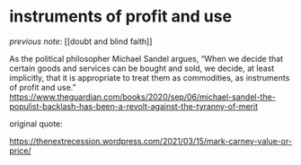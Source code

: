 #  instruments of profit and use

_previous note:_ [[doubt and blind faith]]

As the political philosopher Michael Sandel argues, “When we decide that certain goods and services can be bought and sold, we decide, at least implicitly, that it is appropriate to treat them as commodities, as instruments of profit and use.”
<https://www.theguardian.com/books/2020/sep/06/michael-sandel-the-populist-backlash-has-been-a-revolt-against-the-tyranny-of-merit>

original quote:

<https://thenextrecession.wordpress.com/2021/03/15/mark-carney-value-or-price/>



